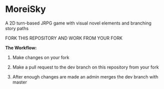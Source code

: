 # MoreiSky
A 2D turn-based JRPG game with visual novel elements and branching story paths

FORK THIS REPOSITORY AND WORK FROM YOUR FORK


**The Workflow:**

1. Make changes on your fork

2. Make a pull request to the dev branch on this repository from your fork

3. After enough changes are made an admin merges the dev branch with master
